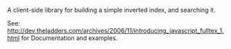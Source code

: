 A client-side library for building a simple inverted index, and searching it.

See: http://dev.theladders.com/archives/2006/11/introducing_javascript_fulltex_1.html for Documentation and examples.
